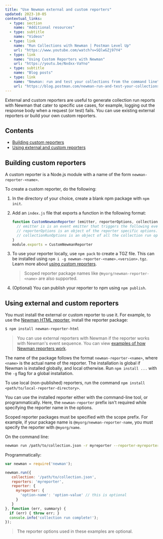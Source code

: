 ```yaml
---
title: "Use Newman external and custom reporters"
updated: 2023-10-05
contextual_links:
  - type: section
    name: "Additional resources"
  - type: subtitle
    name: "Videos"
  - type: link
    name: "Run Collections with Newman | Postman Level Up"
    url: "https://www.youtube.com/watch?v=SQlwGZj97Y4"
  - type: link
    name: "Using Custom Reporters with Newman"
    url: "https://youtu.be/Nxdxx-VaYno"
  - type: subtitle
    name: "Blog posts"
  - type: link
    name: "Newman: run and test your collections from the command line"
    url: "https://blog.postman.com/newman-run-and-test-your-collections-from-the-command-line/"
---
```


External and custom reporters are useful to generate collection run reports with Newman that cater to specific use cases, for example, logging out the response body when a request (or test) fails. You can use existing external reporters or build your own custom reporters.

## Contents

* [Building custom reporters](#building-custom-reporters)
* [Using external and custom reporters](#using-external-and-custom-reporters)

## Building custom reporters

A custom reporter is a Node.js module with a name of the form `newman-reporter-<name>`.

To create a custom reporter, do the following:

1. In the directory of your choice, create a blank npm package with `npm init`.

1. Add an `index.js` file that exports a function in the following format:

    ```javascript
    function CustomNewmanReporter (emitter, reporterOptions, collectionRunOptions) {
      // emitter is is an event emitter that triggers the following events: https://github.com/postmanlabs/newman#newmanrunevents
      // reporterOptions is an object of the reporter specific options. The usage examples below have more details.
      // collectionRunOptions is an object of all the collection run options: https://github.com/postmanlabs/newman#newmanrunoptions-object--callback-function--run-eventemitter
    }
    module.exports = CustomNewmanReporter
    ```

1. To use your reporter locally, use `npm pack` to create a TGZ file. This can be installed using `npm i -g newman-reporter-<name>.<version>.tgz`. Learn more about [using custom reporters](#using-external-and-custom-reporters).

    > Scoped reporter package names like `@myorg/newman-reporter-<name>` are also supported.

1. (Optional) You can publish your reporter to npm using `npm publish`.

## Using external and custom reporters

You must install the external or custom reporter to use it. For example, to use the [Newman HTML reporter](https://github.com/postmanlabs/newman-reporter-html), install the reporter package:

```bash
$ npm install newman-reporter-html
```

> You can use external reporters with Newman if the reporter works with Newman's event sequence. You can view [examples of how Newman reporters work](https://github.com/postmanlabs/newman/tree/develop/lib/reporters).

The name of the package follows the format `newman-reporter-<name>`, where `<name>` is the actual name of the reporter. The installation is global if Newman is installed globally, and local otherwise. Run `npm install ...` with the `-g` flag for a global installation.

To use local (non-published) reporters, run the command `npm install <path/to/local-reporter-directory>`.

You can use the installed reporter either with the command-line tool, or programmatically. Here, the `newman-reporter` prefix isn't required while specifying the reporter name in the options.

Scoped reporter packages must be specified with the scope prefix. For example, if your package name is `@myorg/newman-reporter-name`, you must specify the reporter with `@myorg/name`.

On the command line:

```bash
newman run /path/to/collection.json -r myreporter --reporter-myreporter-<option-name> <option-value> # The option is optional
```

Programmatically:

```js
var newman = require('newman');

newman.run({
   collection: '/path/to/collection.json',
   reporters: 'myreporter',
   reporter: {
     myreporter: {
       'option-name': 'option-value' // this is optional
     }
   }
}, function (err, summary) {
  if (err) { throw err; }
  console.info('collection run complete!');
});
```

> The reporter options used in these examples are optional.
